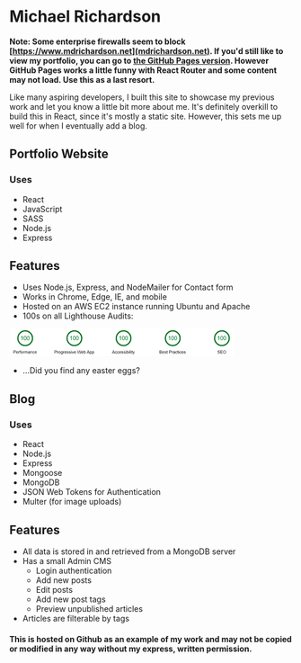 # Michael Richardson

**Note: Some enterprise firewalls seem to block [https://www.mdrichardson.net](mdrichardson.net). If you'd still like to view my portfolio, you can go to [the GitHub Pages version](https://mdrichardson.github.io/portfolio). However GitHub Pages works a little funny with React Router and some content may not load. Use this as a last resort.**

Like many aspiring developers, I built this site to showcase my previous work and let you know a little bit more about me. It's definitely overkill to build this in React, since it's mostly a static site. However, this sets me up well for when I eventually add a blog.

## Portfolio Website

### Uses

* React
* JavaScript
* SASS
* Node.js
* Express

## Features

* Uses Node.js, Express, and NodeMailer for Contact form
* Works in Chrome, Edge, IE, and mobile
* Hosted on an AWS EC2 instance running Ubuntu and Apache
* 100s on all Lighthouse Audits:

![Lighthouse Scores](https://github.com/mdrichardson/portfolio/raw/master/src/images/lighthouse.png)

* ...Did you find any easter eggs?

## Blog

### Uses

* React
* Node.js
* Express
* Mongoose
* MongoDB
* JSON Web Tokens for Authentication
* Multer (for image uploads)

## Features

* All data is stored in and retrieved from a MongoDB server
* Has a small Admin CMS
  * Login authentication
  * Add new posts
  * Edit posts
  * Add new post tags
  * Preview unpublished articles
* Articles are filterable by tags

#### This is hosted on Github as an example of my work and may not be copied or modified in any way without my express, written permission.